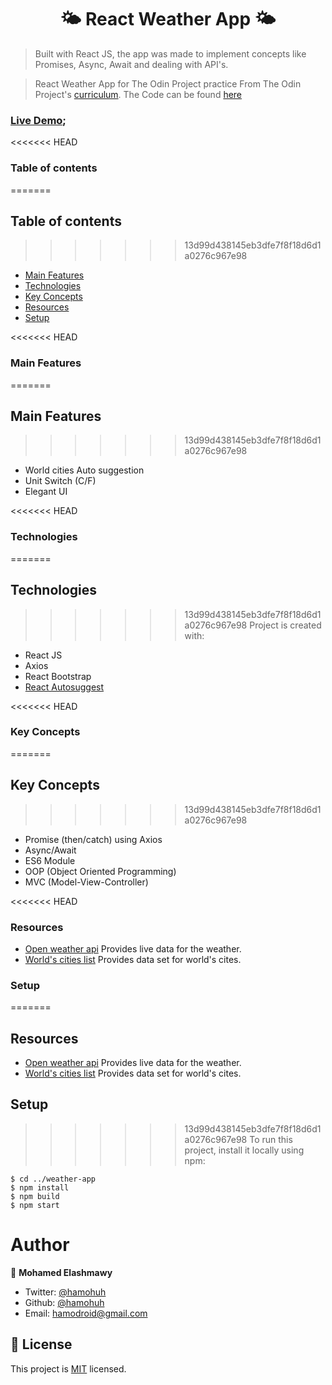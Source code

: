 <h1 align="center">  🌤 React Weather App 🌤 </h1>

> Built with React JS, the app was made to implement concepts like Promises, Async, Await and dealing with API's.

> React Weather App for The Odin Project practice
> From The Odin Project's [curriculum](https://www.theodinproject.com/courses/javascript/lessons/weather-app). 
> The Code can be found [here](https://github.com/hamohuh/weather-app/tree/master)

###  [Live Demo](https://hamohuh.github.io/weather-app/);

<<<<<<< HEAD
### Table of contents
=======
## Table of contents
>>>>>>> 13d99d438145eb3dfe7f8f18d6d1a0276c967e98
* [Main Features](#main-features)
* [Technologies](#technologies)
* [Key Concepts](#key-concepts)
* [Resources](#resources)
* [Setup](#setup)


<<<<<<< HEAD
### Main Features
=======
## Main Features
>>>>>>> 13d99d438145eb3dfe7f8f18d6d1a0276c967e98
* World cities Auto suggestion
* Unit Switch (C/F)
* Elegant UI

<<<<<<< HEAD
### Technologies
=======
## Technologies
>>>>>>> 13d99d438145eb3dfe7f8f18d6d1a0276c967e98
Project is created with:
* React JS
* Axios
* React Bootstrap
* [React Autosuggest](https://github.com/moroshko/react-autosuggest)

<<<<<<< HEAD
### Key Concepts 
=======
## Key Concepts 
>>>>>>> 13d99d438145eb3dfe7f8f18d6d1a0276c967e98
* Promise (then/catch) using Axios
* Async/Await
* ES6 Module
* OOP (Object Oriented Programming)
* MVC (Model-View-Controller)

<<<<<<< HEAD
### Resources
* [Open weather api](https://openweathermap.org/api) Provides live data for the weather.
* [World's cities list](https://datahub.io/core/world-cities) Provides data set for world's cites.

### Setup
=======
## Resources
* [Open weather api](https://openweathermap.org/api) Provides live data for the weather.
* [World's cities list](https://datahub.io/core/world-cities) Provides data set for world's cites.

## Setup
>>>>>>> 13d99d438145eb3dfe7f8f18d6d1a0276c967e98
To run this project, install it locally using npm:

```
$ cd ../weather-app
$ npm install
$ npm build
$ npm start
```

# Author

👤 **Mohamed Elashmawy**

* Twitter: [@hamohuh](https://twitter.com/hamohuh)
* Github: [@hamohuh](https://github.com/hamohuh)
* Email: [hamodroid@gmail.com](mailto:hamodroid@gmail.com)

## 📝 License
This project is [MIT](./LICENSE) licensed.
